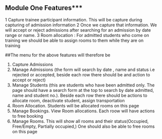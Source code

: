 ## Module One Features***
 1 Capture trainee participant information. This will be capture during capturing of admission information
 2 Once we capture that information. We will accept or reject admissions after searching for an admission by date range or name.
 3 Room allocation : For admitted students who come on training we should be able to assign rooms to them while they are on training

##The menu for the above features will therefore be
  1. Capture Admissions
  2. Manage Admissions (the form will search by date , name and status i.e rejected or accepted, beside each row there should be and action to accept or reject)
  3. Manage Students (this are students who have been admitted only. The page should have a search form at the top   to search by date admitted, name and student no.). Beside each row there should be actions to allocate room, deactivate student, assign transportation
  4. Room Allocation. Students will be allocated rooms on this page
  5. Manage Bookings. View Room allocations. Each roow will have actions to free booking
  6. Manage Rooms. This will show all rooms and their status(Occupied, Free/Empty, Partially occupied,) One should also be able to free rooms on this page